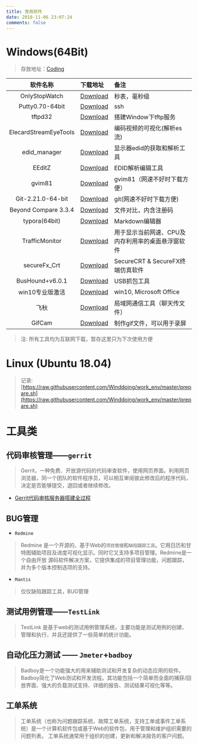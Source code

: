 ```yaml
---
title: 常用软件
date: 2018-11-06 23:07:24
comments: false
---
```


# **Windows**(64Bit)
> 存放地址：[Coding](https://winddoing.coding.net/public/blog/tools/git/files)


|       软件名称        | 下载地址                                                                                             | 备注                         |
|:---------------------:|:-----------------------------------------------------------------------------------------------------|:-----------------------------|
|     OnlyStopWatch     | [Download](https://winddoing.coding.net/p/blog/d/tools/git/raw/master/OnlyStopWatch.exe)         | 秒表，毫秒级                 |
|    Putty0.70-64bit    | [Download](https://winddoing.coding.net/p/blog/d/tools/git/raw/master/putty.exe)                 | ssh                          |
|        tftpd32        | [Download](https://winddoing.coding.net/p/blog/d/tools/git/raw/master/tftpd32.exe)               | 搭建Window下tftp服务         |
| ElecardStreamEyeTools | [Download](https://winddoing.coding.net/p/blog/d/tools/git/raw/master/ElecardStreamEyeTools.rar) | 编码视频的可视化(解析es流)   |
|     edid_manager      | [Download](https://winddoing.coding.net/p/blog/d/tools/git/raw/master/edid_managerv1x0.zip)      | 显示器edid的获取和解析工具   |
|        EEditZ         | [Download](https://winddoing.coding.net/p/blog/d/tools/git/raw/master/setup_EEditZ-0p96.zip)     | EDID解析编辑工具             |
|        gvim81         | [Download](https://winddoing.coding.net/p/blog/d/tools/git/raw/master/gvim81.exe)                | gvim81（网速不好时下载方便） |
|   Git-2.21.0-64-bit   | [Download](https://winddoing.coding.net/p/blog/d/tools/git/raw/master/Git-2.21.0-64-bit.exe)     | git(网速不好时下载方便)      |
| Beyond Compare 3.3.4  | [Download](https://winddoing.coding.net/p/blog/d/tools/git/raw/master/beyondcompare3.3.4.zip)    | 文件对比，内含注册码         |
|     typora(64bit)     | [Download](https://winddoing.coding.net/p/blog/d/tools/git/raw/master/typora-setup-x64.exe)      | Markdown编辑器               |
|    TrafficMonitor     | [Download](https://github.com/zhongyang219/TrafficMonitor/releases)  | 用于显示当前网速、CPU及内存利用率的桌面悬浮窗软件  |
|     secureFx_Crt      | [Download](https://winddoing.coding.net/p/blog/d/tools/git/raw/master/secureFx_Crt.tar.xz)       | SecureCRT & SecureFX终端仿真软件 |
|   BusHound+v6.0.1     | [Download](https://winddoing.coding.net/p/blog/d/tools/git/raw/master/BusHound+v6.0.1.7z)        | USB抓包工具 |
|   win10专业版激活     | [Download](https://winddoing.coding.net/p/blog/d/tools/git/raw/master/神龙激活工具.rar)          | win10, Microsoft Office |
|        飞秋           | [Download](https://winddoing.coding.net/p/blog/d/tools/git/raw/master/飞秋FeiQ.exe)              | 局域网通信工具（聊天传文件） |
|      GifCam           | [Download](https://winddoing.coding.net/p/blog/d/tools/git/raw/master/GifCam.exe)              | 制作gif文件，可以用于录屏 |

> 注: 所有工具均为互联网下载，暂存这里只为下次使用方便

# **Linux** (Ubuntu 18.04)

> 记录:[https://raw.githubusercontent.com/Winddoing/work_env/master/prepare.sh](https://raw.githubusercontent.com/Winddoing/work_env/master/prepare.sh)


# **工具类**

## 代码审核管理——`gerrit`

>Gerrit，一种免费、开放源代码的代码审查软件，使用网页界面。利用网页浏览器，同一个团队的软件程序员，可以相互审阅彼此修改后的程序代码，决定是否能够提交，退回或者继续修改。

- [Gerrit代码审核服务器搭建全过程](https://blog.csdn.net/tq08g2z/article/details/78627653)

## BUG管理

- `Redmine`
>Redmine 是一个开源的、基于Web的`项目管理`和`缺陷跟踪工具`。它用日历和甘特图辅助项目及进度可视化显示。同时它又支持多项目管理。Redmine是一个自由开放 源码软件解决方案，它提供集成的项目管理功能，问题跟踪，并为多个版本控制选项的支持。

- `Mantis`
> 仅仅缺陷跟踪工具，BUG管理

## 测试用例管理——`TestLink`

>TestLink 是基于web的测试用例管理系统，主要功能是测试用例的创建、管理和执行，并且还提供了一些简单的统计功能。

## 自动化压力测试 —— `Jmeter`+`badboy`

> Badboy是一个功能强大的用来辅助测试和开发复杂的动态应用的软件。Badboy简化了Web测试和开发流程。其功能包括一个简单而全面的捕获/回放界面、强大的负载测试支持、详细的报告、测试结果可视化等等。

## 工单系统

> 工单系统（也称为问题跟踪系统，故障工单系统，支持工单或事件工单系统）是一个计算机软件包或基于Web的软件包，用于管理和维护组织需要的问题列表。 工单系统通常用于组织的创建，更新和解决报告的客户问题。
